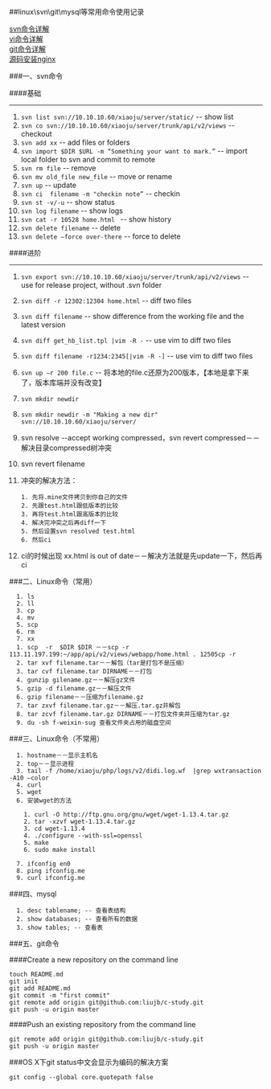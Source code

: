 ##linux\svn\git\mysql等常用命令使用记录

[svn命令详解](http://blog.csdn.net/wklken/article/details/6594956)    
[vi命令详解](http://www.cnblogs.com/88999660/articles/1581524.html)     
[git命令详解](http://blog.csdn.net/ithomer/article/details/7529022)     
[源码安装nginx](http://www.nginx.cn/install)    



###一、svn命令

####基础

----

1. `svn list svn://10.10.10.60/xiaoju/server/static/` -- show list
2. `svn co svn://10.10.10.60/xiaoju/server/trunk/api/v2/views` -- checkout
3. `svn add xx` -- add files or folders
4. `svn import $DIR $URL -m “Something your want to mark.”` -- import local folder to svn and commit to remote
4. `svn rm file` -- remove
5. `svn mv old_file new_file` -- move or rename
5. `svn up` -- update
3. `svn ci  filename -m "checkin note”` -- checkin
4. `svn st -v/-u` -- show status
5. `svn log filename` -- show logs
6. `svn cat -r 10528 home.html ` -- show history 
6. `svn delete filename` -- delete
13. `svn delete –force over-there` -- force to delete


####进阶

----

1. `svn export svn://10.10.10.60/xiaoju/server/trunk/api/v2/views` -- use for release project, without .svn folder
8. `svn diff -r 12302:12304 home.html` -- diff two files
2. `svn diff filename` -- show difference from the working file and the latest version
2. `svn diff get_hb_list.tpl |vim -R -` -- use vim to diff two files
4. `svn diff filename -r1234:2345[|vim -R -]` -- use vim to diff two files
3. `svn up –r 200 file.c` -- 将本地的file.c还原为200版本，【本地是拿下来了，版本库端并没有改变】
1. `svn mkdir newdir`
1. `svn mkdir newdir -m "Making a new dir" svn://10.10.10.60/xiaoju/server/`
20. svn resolve --accept working compressed，svn revert compressed－－解决目录compressed树冲突
22. svn revert filename
22. 冲突的解决方法：
  
		1. 先将.mine文件拷贝到你自己的文件
		2. 先跟test.html跟低版本的比较
		3. 再将test.html跟高版本的比较
		4. 解决完冲突之后再diff一下
		5. 然后设置svn resolved test.html
		6. 然后ci
		
23. ci的时候出现 xx.html is out of date－－解决方法就是先update一下，然后再ci  


###二、Linux命令（常用）


	  1. ls
	  2. ll
	  3. cp
	  4. mv
	  5. scp
	  6. rm
	  7. xx						    
      1. scp  -r  $DIR $DIR －－scp -r 113.11.197.199:~/app/api/v2/views/webapp/home.html . 12505cp -r 
      2. tar xvf filename.tar－－解包（tar是打包不是压缩）
      3. tar cvf filename.tar DIRNAME－－打包
      4. gunzip gilename.gz－－解压gz文件
      5. gzip -d filename.gz－－解压文件
      6. gzip filename－－压缩为filename.gz
      7. tar zxvf filename.tar.gz－－解压.tar.gz并解包
      8. tar zcvf filename.tar.gz DIRNAME－－打包文件夹并压缩为tar.gz
      9. du -sh f-weixin-sug 查看文件夹占用的磁盘空间



###三、Linux命令（不常用）

      1. hostname－－显示主机名
      2. top－－显示进程
      3. tail -f /home/xiaoju/php/logs/v2/didi.log.wf  |grep wxtransaction -A10 —color
      4. curl
      5. wget
      6. 安装wget的方法
    
        1. curl -O http://ftp.gnu.org/gnu/wget/wget-1.13.4.tar.gz
        2. tar -xzvf wget-1.13.4.tar.gz
        3. cd wget-1.13.4
        4. ./configure --with-ssl=openssl
        5. make
        6. sudo make install
        
      7. ifconfig en0
      8. ping ifconfig.me
      9. curl ifconfig.me
    

###四、mysql

      1. desc tablename; -- 查看表结构
      2. show databases; -- 查看所有的数据
      3. show tables; -- 查看表


###五、git命令

####Create a new repository on the command line

    touch README.md
    git init
    git add README.md
    git commit -m "first commit"
    git remote add origin git@github.com:liujb/c-study.git
    git push -u origin master
    
####Push an existing repository from the command line

    git remote add origin git@github.com:liujb/c-study.git
    git push -u origin master
    
###OS X下git status中文会显示为编码的解决方案

    git config --global core.quotepath false